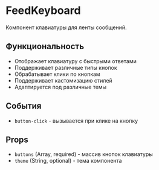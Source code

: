 # FeedKeyboard

Компонент клавиатуры для ленты сообщений.

## Функциональность

- Отображает клавиатуру с быстрыми ответами
- Поддерживает различные типы кнопок
- Обрабатывает клики по кнопкам
- Поддерживает кастомизацию стилей
- Адаптируется под различные темы

## События

- `button-click` - вызывается при клике на кнопку

## Props

- `buttons` (Array, required) - массив кнопок клавиатуры
- `theme` (String, optional) - тема компонента
